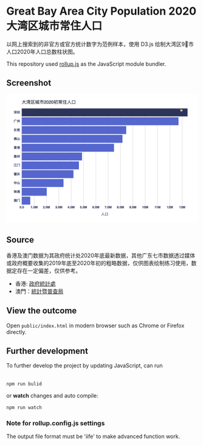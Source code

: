 # Great Bay Area City Population 2020 大湾区城市常住人口 
以网上搜索到的非官方或官方统计数字为范例样本，使用 D3.js 绘制大湾区9⃣市人口2020年人口总数柱状图。

This repository used [rollup.js](https://rollupjs.org/) as the JavaScript module bundler.

## Screenshot
![Bar Chart](screenshot/bar_chart.gif)

## Source
香港及澳门数据为其政府统计处2020年底最新数据，其他广东七市数据透过媒体或政府概要收集的2019年底至2020年初的粗略数据，仅供图表绘制练习使用，数据定存在一定偏差，仅供参考。
* 香港: [政府統計處](https://www.censtatd.gov.hk/hkstat/sub/so150_tc.jsp)
* 澳門：[統計暨普查局](https://www.dsec.gov.mo/getAttachment/d1b0ae76-b589-47cc-8594-8ba06590708c/C_DEM_FR_2020_Q4.aspx)

## View the outcome
Open `public/index.html` in modern browser such as Chrome or Firefox directly. 

## Further development
To further develop the project by updating JavaScript, can run

```javascript

npm run bulid

```

or **watch** changes and auto compile:
```javascript
npm run watch
```

### Note for rollup.config.js settings
The output file format must be 'iife' to make advanced function work. 